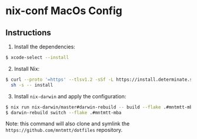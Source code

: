 # nix-conf MacOs Config

## Instructions

1. Install the dependencies:
```bash
$ xcode-select --install
```

2. Install Nix:
```bash
$ curl --proto '=https' --tlsv1.2 -sSf -L https://install.determinate.systems/nix | \
  sh -s -- install
```

3. Install `nix-darwin` and apply the configuration:
```bash
$ nix run nix-darwin/master#darwin-rebuild -- build --flake .#mntmtt-mba
$ darwin-rebuild switch --flake .#mntmtt-mba
```
Note: this command will also clone and symlink the `https://github.com/mntmtt/dotfiles` repository.

